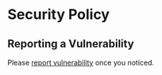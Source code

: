# Security Policy

## Reporting a Vulnerability

Please [report vulnerability](https://github.com/wenijinew/eutmux.tmux/security/advisories/new) once you noticed.
